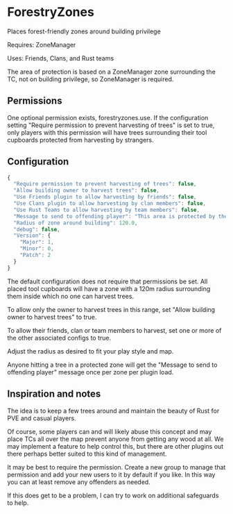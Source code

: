 # ForestryZones
Places forest-friendly zones around building privilege

Requires: ZoneManager

Uses: Friends, Clans, and Rust teams

The area of protection is based on a ZoneManager zone surrounding the TC, not on building privilege, so ZoneManager is required.

## Permissions
One optional permission exists, forestryzones.use.  If the configuration setting "Require permission to prevent harvesting of trees" is set to true, only players with this permission will have trees surrounding their tool cupboards protected from harvesting by strangers.

## Configuration
```js
{
  "Require permission to prevent harvesting of trees": false,
  "Allow building owner to harvest trees": false,
  "Use Friends plugin to allow harvesting by friends": false,
  "Use Clans plugin to allow harvesting by clan members": false,
  "Use Rust Teams to allow harvesting by team members": false,
  "Message to send to offending player": "This area is protected by the local Forestry Service.",
  "Radius of zone around building": 120.0,
  "debug": false,
  "Version": {
    "Major": 1,
    "Minor": 0,
    "Patch": 2
  }
}
```

The default configuration does not require that permissions be set.  All placed tool cupboards will have a zone with a 120m radius surrounding them inside which no one can harvest trees.

To allow only the owner to harvest trees in this range, set "Allow building owner to harvest trees" to true.

To allow their friends, clan or team members to harvest, set one or more of the other associated configs to true.

Adjust the radius as desired to fit your play style and map.

Anyone hitting a tree in a protected zone will get the "Message to send to offending player" message once per zone per plugin load.

## Inspiration and notes
The idea is to keep a few trees around and maintain the beauty of Rust for PVE and casual players.

Of course, some players can and will likely abuse this concept and may place TCs all over the map prevent anyone from getting any wood at all.  We may implement a feature to help control this, but there are other plugins out there perhaps better suited to this kind of management.

It may be best to require the permission.  Create a new group to manage that permission and add your new users to it by default if you like.  In this way you can at least remove any offenders as needed.

If this does get to be a problem, I can try to work on additional safeguards to help.


